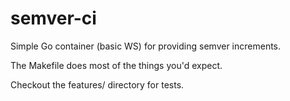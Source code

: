 # semver-ci

Simple Go container (basic WS) for providing semver increments.

The Makefile does most of the things you'd expect.

Checkout the features/ directory for tests.


